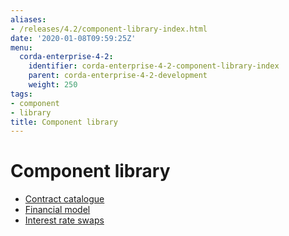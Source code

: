 ```yaml
---
aliases:
- /releases/4.2/component-library-index.html
date: '2020-01-08T09:59:25Z'
menu:
  corda-enterprise-4-2:
    identifier: corda-enterprise-4-2-component-library-index
    parent: corda-enterprise-4-2-development
    weight: 250
tags:
- component
- library
title: Component library
---
```



# Component library



* [Contract catalogue](contract-catalogue.md)
* [Financial model](financial-model.md)
* [Interest rate swaps](contract-irs.md)



